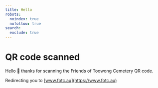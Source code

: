 ```yaml
---
title: Hello
robots: 
  noindex: true
  nofollow: true
search:
  exclude: true
---
```


# QR code scanned

 Hello 👋 thanks for scanning the Friends of Toowong Cemetery QR code. 

 Redirecting you to [www.fotc.au](https://www.fotc.au)